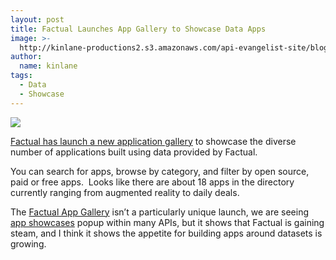 ```yaml
---
layout: post
title: Factual Launches App Gallery to Showcase Data Apps
image: >-
  http://kinlane-productions2.s3.amazonaws.com/api-evangelist-site/blog/factual-logo-315x82.png
author:
  name: kinlane
tags:
  - Data
  - Showcase
---
```

[![](http://kinlane-productions2.s3.amazonaws.com/api-evangelist/factual/factual-logo.png)](http://www.factual.com/)

[Factual has launch a new application gallery](http://blog.factual.com/factual-app-gallery) to showcase the diverse number of applications built using data provided by Factual.

You can search for apps, browse by category, and filter by open source, paid or free apps.  Looks like there are about 18 apps in the directory currently ranging from augmented reality to daily deals.

The [Factual App Gallery](http://www.factual.com/gallery) isn’t a particularly unique launch, we are seeing [app showcases](/buildingblocks/app_gallery.php "App Showcase") popup within many APIs, but it shows that Factual is gaining steam, and I think it shows the appetite for building apps around datasets is growing.